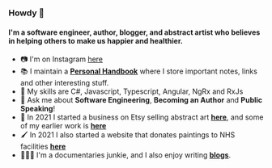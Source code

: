 ### Howdy 👋

#### I'm a software engineer, author, blogger, and abstract artist who believes in helping others to make us happier and healthier.

- 📷 I'm on Instagram [here](https://www.instagram.com/george.marklow.art/)
- 📚 I maintain a [**Personal Handbook**](https://github.com/georgemarklow/georgemarklow/blob/main/SUMMARY.md) where I store important notes, links and other interesting stuff. 
- 🌱 My skills are C#, Javascript, Typescript, Angular, NgRx and RxJs
- 💬 Ask me about **Software Engineering**, **Becoming an Author** and **Public Speaking**! 
- 🎨 In 2021 I started a business on Etsy selling abstract art [**here**](https://www.porgiepuddingandpie.com/gallery), and some of my earlier work is [**here**](https://github.com/georgemarklow/georgemarklow/blob/main/painting.md)
- 🖌️ In 2021 I also started a website that donates paintings to NHS facilities [**here**](https://www.creativityforpublicgood.co.uk/)
- 🧘🏻‍♂️ I'm a documentaries junkie, and I also enjoy writing [**blogs**](https://marklowg.medium.com/).
